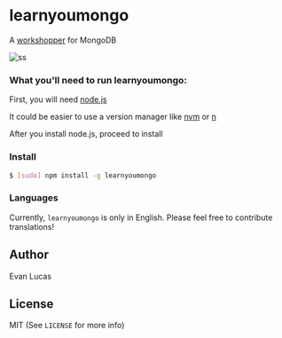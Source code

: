 # learnyoumongo

A [workshopper](https://github.com/workshopper/workshopper) for MongoDB

![ss](https://raw.githubusercontent.com/evanlucas/learnyoumongo/master/screenshot.png)

### What you'll need to run learnyoumongo:

First, you will need [node.js](https://nodejs.org)

It could be easier to use a version manager like [nvm](https://github.com/creationix/nvm) or [n](https://github.com/tj/n)

After you install node.js, proceed to install

### Install

```bash
$ [sudo] npm install -g learnyoumongo
```

### Languages

Currently, `learnyoumongo` is only in English. Please feel free to
contribute translations!

## Author

Evan Lucas

## License

MIT (See `LICENSE` for more info)
